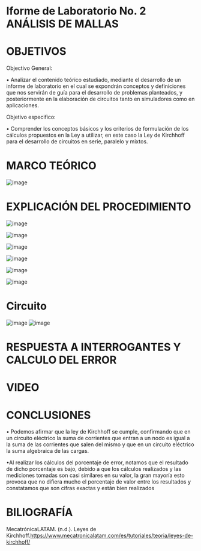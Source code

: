 # Iforme de Laboratorio No. 2 ANÁLISIS DE MALLAS
# OBJETIVOS
Objectivo General:

•	Analizar el contenido teórico estudiado, mediante el desarrollo de un informe de laboratorio en el cual se expondrán conceptos y definiciones que nos servirán de guía para el desarrollo de problemas planteados, y posteriormente en la elaboración de circuitos tanto en simuladores como en aplicaciones.

Objetivo especifico: 

•	Comprender los conceptos básicos y los criterios de formulación de los cálculos propuestos en la Ley a utilizar, en este caso la Ley de Kirchhoff para el desarrollo de circuitos en serie, paralelo y mixtos.

# MARCO TEÓRICO

![image](https://user-images.githubusercontent.com/84587118/121990273-199b5a00-cd63-11eb-8eb7-2c3481c9d457.png)


# EXPLICACIÓN DEL PROCEDIMIENTO
![image](https://user-images.githubusercontent.com/84412132/121987817-d9d27380-cd5e-11eb-8e30-097ba04c11d7.png)

![image](https://user-images.githubusercontent.com/84412132/121987852-e656cc00-cd5e-11eb-8249-667fd8c30a9a.png)

![image](https://user-images.githubusercontent.com/84412132/121988863-b7415a00-cd60-11eb-9fe4-13ff90e22b1f.png)

![image](https://user-images.githubusercontent.com/84412132/121989348-9b8a8380-cd61-11eb-9c6b-d58685b76879.png)

![image](https://user-images.githubusercontent.com/84412132/121989511-e2787900-cd61-11eb-89d3-c5f3487b28a0.png)


![image](https://user-images.githubusercontent.com/84412132/121989381-a6ddaf00-cd61-11eb-980d-311f35e52619.png)


# Circuito
![image](https://user-images.githubusercontent.com/84412132/121987583-616bb280-cd5e-11eb-8101-0446687d73ff.png)
![image](https://user-images.githubusercontent.com/84412132/121987614-721c2880-cd5e-11eb-8e7e-9b62bf0cf99a.png)




# RESPUESTA A INTERROGANTES Y CALCULO DEL ERROR



# VIDEO


# CONCLUSIONES

•	Podemos afirmar que la ley de Kirchhoff se cumple, confirmando que en un circuito eléctrico la suma de corrientes que entran a un nodo es igual a la suma de las corrientes que salen del mismo y que en un circuito eléctrico la suma algebraica de las cargas.

•Al realizar los cálculos del porcentaje de error, notamos que el resultado de dicho porcentaje es  bajo, debido a que los cálculos realizados y las mediciones tomadas son casi similares en su valor, la gran mayoría esto provoca que no difiera mucho el porcentaje de valor entre los resultados y constatamos que son cifras exactas y están bien realizados  

# BILIOGRAFÍA

MecatrónicaLATAM. (n.d.). Leyes de Kirchhoff.https://www.mecatronicalatam.com/es/tutoriales/teoria/leyes-de-kirchhoff/


